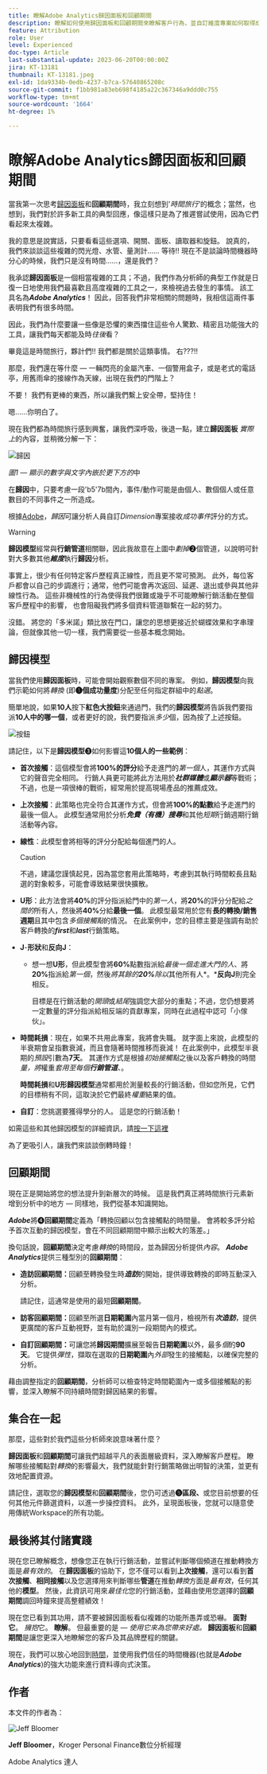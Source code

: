 ```yaml
---
title: 瞭解Adobe Analytics歸因面板和回顧期間
description: 瞭解如何使用歸因面板和回顧期間來瞭解客戶行為，並自訂維度專案如何取得成功事件的評分。
feature: Attribution
role: User
level: Experienced
doc-type: Article
last-substantial-update: 2023-06-20T00:00:00Z
jira: KT-13181
thumbnail: KT-13181.jpeg
exl-id: 1da9334b-0edb-4237-b7ca-57640865208c
source-git-commit: f1bb981a83eb698f4185a22c367346a9ddd0c755
workflow-type: tm+mt
source-wordcount: '1664'
ht-degree: 1%

---
```


# 瞭解Adobe Analytics歸因面板和回顧期間

當我第一次思考[歸因面板](https://experienceleague.adobe.com/docs/analytics-platform/using/cja-workspace/panels/attribution.html?lang=en)和&#x200B;**回顧期間**&#x200B;時，我立刻想到&#39;*時間旅行&#39;*&#x200B;的概念；當然，也想到，我們對於許多新工具的典型回應，像這樣只是為了推遲嘗試使用，因為它們看起來太複雜。

我的意思是說實話，只要看看這些選項、開關、面板、讀取器和旋鈕。  說真的，我們來談談這些複雜的閃光燈、水管、量測計…… 等待!!  現在不是談論時間機器時分心的時候，我們只是沒有時間……，還是我們？

我承認&#x200B;**歸因面板**&#x200B;是一個相當複雜的工具；不過，我們作為分析師的典型工作就是日復一日地使用我們最喜歡且高度複雜的工具之一，來檢視過去發生的事情。 該工具名為&#x200B;***Adobe Analytics***！  因此，回答我們非常相關的問題時，我相信這兩件事表明我們有很多時間。

因此，我們為什麼要讓一些像是恐懼的東西擋住這些令人驚歎、精密且功能強大的工具，讓我們每天都能及時&#x200B;*往後*&#x200B;看？

畢竟這是時間旅行，夥計們!!  我們都是關於這類事情。  右???!!

那麼，我們還在等什麼 — 一輛閃亮的金屬汽車、一個警用盒子，或是老式的電話亭，用舊雨傘的接線作為天線，出現在我們的門階上？

不要！  我們有更棒的東西，所以讓我們繫上安全帶，堅持住！

嗯……你明白了。


現在我們都為時間旅行感到興奮，讓我們深呼吸，後退一點，建立&#x200B;**歸因面板** *實際上*&#x200B;的內容，並稍微分解一下：

![歸因](assets/attribution.png)

*圖1 — 顯示的數字與文字內嵌於更下方的*&#x200B;中

在&#x200B;**歸因**&#x200B;中，只要考慮一段&#39;b5&#39;7b間內，事件/動作可能是由個人、數個個人或任意數目的不同事件之一所造成。

根據[Adobe](https://experienceleague.adobe.com/docs/analytics-platform/using/cja-workspace/attribution/overview.html?lang=en)，*歸因*&#x200B;可讓分析人員自訂&#x200B;*Dimension*&#x200B;專案接收&#x200B;*成功事件*&#x200B;評分的方式。


>[!WARNING]
>
>**歸因模型**&#x200B;經常與&#x200B;**行銷管道**&#x200B;相關聯，因此我故意在上圖中&#x200B;*劃掉*❷個管道，以說明可針對大多數其他&#x200B;***維度***&#x200B;執行&#x200B;**歸因**&#x200B;分析。


事實上，很少有任何特定客戶歷程真正線性，而且更不常可預測。  此外，每位客戶都會以自己的步調進行；通常，他們可能會再次返回、延遲、退出或參與其他非線性行為。 這些非機械性的行為使得我們很難或幾乎不可能瞭解行銷活動在整個客戶歷程中的影響， 也會阻礙我們將多個資料管道聯繫在一起的努力。

沒錯。  將您的「多米諾」類比放在門口，讓您的思想更接近於蝴蝶效果和字串理論，但就像其他一切一樣，我們需要從一些基本概念開始。

## **歸因模型**

當我們使用&#x200B;**歸因面板**&#x200B;時，可能會開始觀察數個不同的專案。  例如，**歸因模型**&#x200B;向我們示範如何將&#x200B;*轉換* (即&#x200B;**❶個成功量度**)分配至任何指定群組中的&#x200B;*點選*。

簡單地說，如果&#x200B;**10人**&#x200B;按下&#x200B;**紅色大按鈕**&#x200B;來通過門，我們的&#x200B;**歸因模型**&#x200B;將告訴我們要指派&#x200B;**10人中的哪一個**，或者更好的說，我們要指派&#x200B;*多少*&#x200B;個，因為按了上述按鈕。

![按鈕](assets/button.png)

請記住，以下是&#x200B;**歸因模型**&#x200B;❸如何影響這&#x200B;**10個人的一些範例**：

- **首次接觸**：這個模型會將&#x200B;**100%的評分**&#x200B;給予走進門的&#x200B;*第一個*&#x200B;人，其運作方式與它的聲音完全相同。  行銷人員更可能將此方法用於&#x200B;***社群媒體***&#x200B;或&#x200B;***顯示器***&#x200B;等戰術；不過，也是一項很棒的戰術，經常用於提高現場產品的推薦成效。
- **上次接觸**：此策略也完全符合其運作方式，但會將&#x200B;**100%的點數**&#x200B;給予走進門的最後一個人。  此模型通常用於分析&#x200B;***免費（有機）搜尋***&#x200B;和其他&#x200B;*短期*&#x200B;行銷週期行銷活動等內容。
- **線性**：此模型會將相等的評分分配給每個進門的人。

  >[!CAUTION]
  >
  >不過，建議您謹慎起見，因為當您套用此策略時，考慮到其執行時間較長且點選的對象較多，可能會導致結果很快擴散。

- **U形**：此方法會將&#x200B;**40%**&#x200B;的評分指派給門中的&#x200B;*第一人*，將&#x200B;**20%**&#x200B;的評分分配給&#x200B;*之間的*&#x200B;所有人，然後將&#x200B;**40%**&#x200B;分給&#x200B;**最後一個**。 此模型最常用於您有&#x200B;**長的轉換/銷售週期**&#x200B;且其中包含&#x200B;*多個接觸點*&#x200B;的情況。  在此案例中，您的目標主要是強調有助於客戶轉換的&#x200B;***first***&#x200B;和&#x200B;***last***&#x200B;行銷策略。
- **J**-**形狀**&#x200B;和&#x200B;**反向J**：
   - 想一想&#x200B;**U形**，但此模型會將&#x200B;**60%**&#x200B;點數指派給&#x200B;*最後一個走進大門的人*、將&#x200B;**20%**&#x200B;指派給&#x200B;*第一個*，然後&#x200B;*將其餘的&#x200B;**20%**&#x200B;除以*&#x200B;其他所有人&#x200B;*。***反向J**&#x200B;則完全相反。

     目標是在行銷活動的&#x200B;*開頭*&#x200B;或&#x200B;*結尾*&#x200B;強調您大部分的重點；不過，您仍想要將一定數量的評分指派給相反端的貢獻專案，同時在此過程中認可「小傢伙」。

- **時間耗損**：現在，如果不共用此專案，我將會失職。 就字面上來說，此模型的半衰期會呈指數衰減，而且會隨著時間推移而衰減！  在此案例中，此模型半衰期的&#x200B;*預設*&#x200B;引數為&#x200B;**7天**。  其運作方式是根據&#x200B;*初始接觸點*&#x200B;之後以及客戶轉換的時間&#x200B;*量，將*&#x200B;權重&#x200B;*套用至每個&#x200B;**行銷管道**、*。

  **時間耗損**&#x200B;和&#x200B;**U形歸因模型**&#x200B;通常都用於測量較長的行銷活動，但如您所見，它們的目標稍有不同，這取決於它們最終&#x200B;*權重*&#x200B;結果的值。

- **自訂**：您挑選要獲得學分的人。  這是您的行銷活動！

如需這些和其他歸因模型的詳細資訊，請[按一下這裡](https://experienceleague.adobe.com/docs/analytics/analyze/analysis-workspace/attribution/models.html?lang=en)

為了更吸引人，讓我們來談談倒轉時鐘！

## **回顧期間**

現在正是開始將您的想法提升到新層次的時候。  這是我們真正將時間旅行元素新增到分析中的地方 — 同樣地，我們從基本知識開始。

***Adobe***&#x200B;將❹&#x200B;**回顧期間**&#x200B;定義為「轉換回顧以包含接觸點的時間量。 會將較多評分給予首次互動的歸因模型，會在不同回顧期間中顯示出較大的落差。」


換句話說，**回顧期間**&#x200B;決定考慮&#x200B;*轉換*&#x200B;的時間段，並為歸因分析提供&#x200B;*內容*。 ***Adobe Analytics***&#x200B;提供三種型別的&#x200B;**回顧期間**：

- **造訪回顧期間：**&#x200B;回顧至轉換發生時&#x200B;***造訪***&#x200B;的開始，提供導致轉換的即時互動深入分析。

  請記住，這通常是使用的最短&#x200B;**回顧期間**。
- **訪客回顧期間：**&#x200B;回顧至所選&#x200B;**日期範圍**&#x200B;內當月第一個月，檢視所有&#x200B;***次造訪***，提供更廣闊的客戶互動視野，並有助於識別一段期間內的模式。
- **自訂回顧期間：**&#x200B;可讓您將&#x200B;**歸因期間**&#x200B;擴展至報告&#x200B;**日期範圍**&#x200B;以外，最多&#x200B;*個*&#x200B;的&#x200B;**90天**。  它提供&#x200B;*彈性*，擷取在選取的&#x200B;**日期範圍**&#x200B;內&#x200B;*外部*&#x200B;發生的接觸點，以確保完整的分析。

藉由調整指定的&#x200B;**回顧期間**，分析師可以檢查特定時間範圍內一或多個接觸點的影響，並深入瞭解不同持續時間對歸因結果的影響。

## **集合在一起**

那麼，這些對於我們這些分析師來說意味著什麼？

**歸因面板**&#x200B;和&#x200B;**回顧期間**&#x200B;可讓我們超越平凡的表面層級資料，深入瞭解客戶歷程。 瞭解哪些接觸點對&#x200B;*轉換*&#x200B;的影響最大，我們就能針對行銷策略做出明智的決策，並更有效地配置資源。

請記住，選取您的&#x200B;**歸因模型**&#x200B;和&#x200B;**回顧期間**&#x200B;後，您仍可透過&#x200B;**❺區段、**&#x200B;或您目前想要的任何其他元件篩選資料，以進一步操控資料。  此外，呈現面板後，您就可以隨意使用傳統Workspace的所有功能。

## **最後將其付諸實踐**

現在您已瞭解概念，想像您正在執行行銷活動，並嘗試判斷哪個頻道在推動轉換方面是&#x200B;*最有效的*。 在&#x200B;**歸因面板**&#x200B;的協助下，您不僅可以看到&#x200B;**上次接觸**，還可以看到&#x200B;**首次接觸**、**相同接觸**&#x200B;以及您選擇用來判斷哪些&#x200B;**管道**&#x200B;在推動&#x200B;*轉換*&#x200B;方面是&#x200B;*最有效*，任何其他的&#x200B;**模型**。 然後，此資訊可用來&#x200B;*最佳化*&#x200B;您的行銷活動，並藉由使用您選擇的&#x200B;**回顧期間**&#x200B;調回時鐘來提高整體績效！

現在您已看到其功用，請不要被歸因面板看似複雜的功能所愚弄或恐嚇。  **面對它**。  *擁抱*&#x200B;它。  **瞭解**。
但最重要的是 — *使用它來為您帶來好處。* **歸因面板**&#x200B;和&#x200B;**回顧期間**&#x200B;是讓您更深入地瞭解您的客戶及其品牌歷程的關鍵。

現在，我們可以放心地回到[時間](https://youtu.be/gVryJmZNFdU)，並使用我們信任的時間機器(也就是&#x200B;***Adobe Analytics***)的強大功能來進行資料導向式決策。

## 作者

本文件的作者為：

![Jeff Bloomer](assets/jeff-headshot.png)

**Jeff Bloomer**，Kroger Personal Finance數位分析經理

Adobe Analytics 達人
